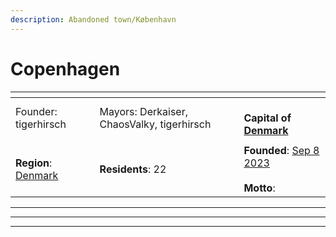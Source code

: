 ```yaml
---
description: Abandoned town/København
---
```


# Copenhagen



<table data-view="cards"><thead><tr><th></th><th></th><th></th></tr></thead><tbody><tr><td>Founder: tigerhirsch</td><td>Mayors: Derkaiser, ChaosValky, tigerhirsch</td><td><br><strong>Capital of</strong> <a href="../../nations/absent-nations/denmark.md"><strong>Denmark</strong></a></td></tr><tr><td><img src="../../../../.gitbook/assets/800px-Coat_of_arms_of_Copenhagen.svg.png" alt="" data-size="original"></td><td></td><td></td></tr><tr><td><strong>Region</strong>: <a href="./">Denmark</a></td><td><strong>Residents</strong>: 22</td><td><strong>Founded</strong>: <a href="../../../../additional-guides-and-commands/others/server-dates/september-23.md#sep-8">Sep 8 2023</a><br><br><strong>Motto</strong>:</td></tr></tbody></table>

***

***

***
